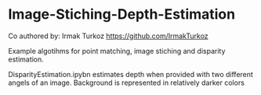 # Image-Stiching-Depth-Estimation

Co authored by: Irmak Turkoz https://github.com/IrmakTurkoz


Example algotihms for point matching, image stiching and disparity estimation. 

DisparityEstimation.ipybn estimates depth when provided with two different angels of an image. Background is represented in relatively darker colors
